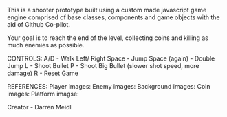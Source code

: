 This is a shooter prototype built using a custom made javascript game engine comprised of base classes, components and game objects with the aid of Github Co-pilot.

Your goal is to reach the end of the level, collecting coins and killing as much enemies as possible.

CONTROLS:
A/D - Walk Left/ Right
Space - Jump
Space (again) - Double Jump
L - Shoot Bullet
P - Shoot Big Bullet (slower shot speed, more damage)
R - Reset Game

REFERENCES:
Player images: 
Enemy images: 
Background images: 
Coin images: 
Platform imagse: 

Creator - Darren Meidl

